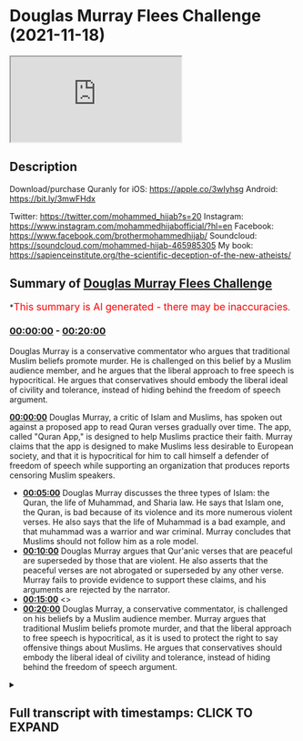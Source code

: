 # Douglas Murray Flees Challenge (2021-11-18)

<iframe loading='lazy' src='https://www.youtube.com/embed/QK2p2GdD7cs'></iframe>

## Description

Download/purchase Quranly for iOS: https://apple.co/3wIyhsg Android: https://bit.ly/3mwFHdx 

Twitter: https://twitter.com/mohammed_hijab?s=20
Instagram: https://www.instagram.com/mohammedhijabofficial/?hl=en
Facebook: https://www.facebook.com/brothermohammedhijab/
Soundcloud: https://soundcloud.com/mohammed-hijab-465985305
My book: https://sapienceinstitute.org/the-scientific-deception-of-the-new-atheists/

## Summary of [Douglas Murray Flees Challenge](https://www.youtube.com/watch?v=QK2p2GdD7cs)


*<span style="color:red; font-size:125%">This summary is AI generated - there may be inaccuracies</span>.

### [00:00:00](https://www.youtube.com/watch?v=QK2p2GdD7cs&t=0) - [00:20:00](https://www.youtube.com/watch?v=QK2p2GdD7cs&t=1200)

Douglas Murray is a conservative commentator who argues that traditional Muslim beliefs promote murder. He is challenged on this belief by a Muslim audience member, and he argues that the liberal approach to free speech is hypocritical. He argues that conservatives should embody the liberal ideal of civility and tolerance, instead of hiding behind the freedom of speech argument.

**[00:00:00](https://www.youtube.com/watch?v=QK2p2GdD7cs&t=0)** Douglas Murray, a critic of Islam and Muslims, has spoken out against a proposed app to read Quran verses gradually over time. The app, called "Quran App," is designed to help Muslims practice their faith. Murray claims that the app is designed to make Muslims less desirable to European society, and that it is hypocritical for him to call himself a defender of freedom of speech while supporting an organization that produces reports censoring Muslim speakers.
* **[00:05:00](https://www.youtube.com/watch?v=QK2p2GdD7cs&t=300)** Douglas Murray discusses the three types of Islam: the Quran, the life of Muhammad, and Sharia law. He says that Islam one, the Quran, is bad because of its violence and its more numerous violent verses. He also says that the life of Muhammad is a bad example, and that muhammad was a warrior and war criminal. Murray concludes that Muslims should not follow him as a role model.
* **[00:10:00](https://www.youtube.com/watch?v=QK2p2GdD7cs&t=600)** Douglas Murray argues that Qur'anic verses that are peaceful are superseded by those that are violent. He also asserts that the peaceful verses are not abrogated or superseded by any other verse. Murray fails to provide evidence to support these claims, and his arguments are rejected by the narrator.
* **[00:15:00](https://www.youtube.com/watch?v=QK2p2GdD7cs&t=900)** <>
* **[00:20:00](https://www.youtube.com/watch?v=QK2p2GdD7cs&t=1200)** Douglas Murray, a conservative commentator, is challenged on his beliefs by a Muslim audience member. Murray argues that traditional Muslim beliefs promote murder, and that the liberal approach to free speech is hypocritical, as it is used to protect the right to say offensive things about Muslims. He argues that conservatives should embody the liberal ideal of civility and tolerance, instead of hiding behind the freedom of speech argument.

<details><summary><h2>Full transcript with timestamps: CLICK TO EXPAND</h2></summary>

[0:00:00](https://youtu.be/QK2p2GdD7cs?t=0) [Music]  
[0:00:05](https://youtu.be/QK2p2GdD7cs?t=5) go to kuala lude app inshallah the app  
[0:00:07](https://youtu.be/QK2p2GdD7cs?t=7) tracks versus pages and time spent  
[0:00:10](https://youtu.be/QK2p2GdD7cs?t=10) reading and the verses to pages function  
[0:00:12](https://youtu.be/QK2p2GdD7cs?t=12) takes you from reading a few verses a  
[0:00:14](https://youtu.be/QK2p2GdD7cs?t=14) day to a few pages a day this project is  
[0:00:17](https://youtu.be/QK2p2GdD7cs?t=17) for the real enthusiasts if there's  
[0:00:19](https://youtu.be/QK2p2GdD7cs?t=19) enough of us out there this will become  
[0:00:21](https://youtu.be/QK2p2GdD7cs?t=21) the future of quran apps and support the  
[0:00:24](https://youtu.be/QK2p2GdD7cs?t=24) project if you can inshaallah may allah  
[0:00:26](https://youtu.be/QK2p2GdD7cs?t=26) bless all of you  
[0:00:31](https://youtu.be/QK2p2GdD7cs?t=31) how are you guys doing now many of you  
[0:00:33](https://youtu.be/QK2p2GdD7cs?t=33) will be aware  
[0:00:34](https://youtu.be/QK2p2GdD7cs?t=34) many of you will be aware of the back  
[0:00:36](https://youtu.be/QK2p2GdD7cs?t=36) and forth i've had with one douglas  
[0:00:38](https://youtu.be/QK2p2GdD7cs?t=38) murray now for you who don't know this  
[0:00:40](https://youtu.be/QK2p2GdD7cs?t=40) man is a british journalist but he has  
[0:00:42](https://youtu.be/QK2p2GdD7cs?t=42) been given a platform by the likes of  
[0:00:43](https://youtu.be/QK2p2GdD7cs?t=43) the bbc the spectator he has been part  
[0:00:46](https://youtu.be/QK2p2GdD7cs?t=46) of the  
[0:00:47](https://youtu.be/QK2p2GdD7cs?t=47) neoconservative movement in britain and  
[0:00:50](https://youtu.be/QK2p2GdD7cs?t=50) in the west and has been a voice against  
[0:00:52](https://youtu.be/QK2p2GdD7cs?t=52) uh i would say islam and muslims for  
[0:00:54](https://youtu.be/QK2p2GdD7cs?t=54) some time a critic of islam and muslims  
[0:00:57](https://youtu.be/QK2p2GdD7cs?t=57) for some time in fact let me read  
[0:00:59](https://youtu.be/QK2p2GdD7cs?t=59) something to you  
[0:01:00](https://youtu.be/QK2p2GdD7cs?t=60) to give you a flavor of what this man is  
[0:01:02](https://youtu.be/QK2p2GdD7cs?t=62) all about he says conditions for muslims  
[0:01:05](https://youtu.be/QK2p2GdD7cs?t=65) in europe must be made harder across the  
[0:01:06](https://youtu.be/QK2p2GdD7cs?t=66) board he says europe must look like  
[0:01:09](https://youtu.be/QK2p2GdD7cs?t=69) a less attractive proposition  
[0:01:12](https://youtu.be/QK2p2GdD7cs?t=72) from long before we were first attacked  
[0:01:15](https://youtu.be/QK2p2GdD7cs?t=75) it should have been made plain that  
[0:01:16](https://youtu.be/QK2p2GdD7cs?t=76) people who come into europe are here  
[0:01:18](https://youtu.be/QK2p2GdD7cs?t=78) under our rules and not theirs  
[0:01:20](https://youtu.be/QK2p2GdD7cs?t=80) he says where a mosque has become a  
[0:01:22](https://youtu.be/QK2p2GdD7cs?t=82) center of hate it should be closed and  
[0:01:24](https://youtu.be/QK2p2GdD7cs?t=84) pulled down if that means that some  
[0:01:26](https://youtu.be/QK2p2GdD7cs?t=86) muslims don't have a mosque to go to  
[0:01:29](https://youtu.be/QK2p2GdD7cs?t=89) then they'll have to realize that they  
[0:01:31](https://youtu.be/QK2p2GdD7cs?t=91) aren't owed one now the first part of  
[0:01:34](https://youtu.be/QK2p2GdD7cs?t=94) that sentence  
[0:01:35](https://youtu.be/QK2p2GdD7cs?t=95) that conditions for muslims in europe  
[0:01:37](https://youtu.be/QK2p2GdD7cs?t=97) must be made harder across the board  
[0:01:39](https://youtu.be/QK2p2GdD7cs?t=99) it's  
[0:01:40](https://youtu.be/QK2p2GdD7cs?t=100) so  
[0:01:41](https://youtu.be/QK2p2GdD7cs?t=101) anti-western ideology  
[0:01:43](https://youtu.be/QK2p2GdD7cs?t=103) so  
[0:01:44](https://youtu.be/QK2p2GdD7cs?t=104) anti-enlightenment ideology if we're  
[0:01:46](https://youtu.be/QK2p2GdD7cs?t=106) talking about equality if we're talking  
[0:01:48](https://youtu.be/QK2p2GdD7cs?t=108) minority rights all of these things it  
[0:01:50](https://youtu.be/QK2p2GdD7cs?t=110) goes against those  
[0:01:53](https://youtu.be/QK2p2GdD7cs?t=113) things now i'm not asking douglas murray  
[0:01:56](https://youtu.be/QK2p2GdD7cs?t=116) to become a muslim i mean we invite all  
[0:01:59](https://youtu.be/QK2p2GdD7cs?t=119) of the world to islam to the worship of  
[0:02:01](https://youtu.be/QK2p2GdD7cs?t=121) one god of course and that it does  
[0:02:03](https://youtu.be/QK2p2GdD7cs?t=123) include douglas murray but what i would  
[0:02:06](https://youtu.be/QK2p2GdD7cs?t=126) for now at least like to see is douglas  
[0:02:08](https://youtu.be/QK2p2GdD7cs?t=128) murray being  
[0:02:10](https://youtu.be/QK2p2GdD7cs?t=130) self-consistent with his own principles  
[0:02:12](https://youtu.be/QK2p2GdD7cs?t=132) because this is a man who i  
[0:02:15](https://youtu.be/QK2p2GdD7cs?t=135) i'm going to have to say as it is  
[0:02:17](https://youtu.be/QK2p2GdD7cs?t=137) is nothing but a hypocrite he is a  
[0:02:20](https://youtu.be/QK2p2GdD7cs?t=140) hypocrite  
[0:02:21](https://youtu.be/QK2p2GdD7cs?t=141) he makes himself out to be some kind of  
[0:02:23](https://youtu.be/QK2p2GdD7cs?t=143) a bastion  
[0:02:25](https://youtu.be/QK2p2GdD7cs?t=145) for freedom of speech and expression but  
[0:02:27](https://youtu.be/QK2p2GdD7cs?t=147) he's a co-founder of  
[0:02:29](https://youtu.be/QK2p2GdD7cs?t=149) an organization called the henry jackson  
[0:02:32](https://youtu.be/QK2p2GdD7cs?t=152) organization  
[0:02:33](https://youtu.be/QK2p2GdD7cs?t=153) he's the co-founder of an organization  
[0:02:35](https://youtu.be/QK2p2GdD7cs?t=155) that produces reports on a yearly basis  
[0:02:39](https://youtu.be/QK2p2GdD7cs?t=159) and these reports in fact are an attempt  
[0:02:43](https://youtu.be/QK2p2GdD7cs?t=163) to  
[0:02:44](https://youtu.be/QK2p2GdD7cs?t=164) account organizations which have muslim  
[0:02:48](https://youtu.be/QK2p2GdD7cs?t=168) speakers  
[0:02:49](https://youtu.be/QK2p2GdD7cs?t=169) in universities and he states or not him  
[0:02:52](https://youtu.be/QK2p2GdD7cs?t=172) but the report states for example  
[0:02:54](https://youtu.be/QK2p2GdD7cs?t=174) extremist hate preachers have  
[0:02:57](https://youtu.be/QK2p2GdD7cs?t=177) near unfettered access to students  
[0:03:00](https://youtu.be/QK2p2GdD7cs?t=180) and by that of course he means with his  
[0:03:02](https://youtu.be/QK2p2GdD7cs?t=182) understanding of  
[0:03:03](https://youtu.be/QK2p2GdD7cs?t=183) extremism  
[0:03:05](https://youtu.be/QK2p2GdD7cs?t=185) anything that goes against western  
[0:03:07](https://youtu.be/QK2p2GdD7cs?t=187) ideological or enlightenment values so  
[0:03:09](https://youtu.be/QK2p2GdD7cs?t=189) you see here this is really it's  
[0:03:11](https://youtu.be/QK2p2GdD7cs?t=191) enraging it's enraging how these  
[0:03:15](https://youtu.be/QK2p2GdD7cs?t=195) individuals that speak about freedom of  
[0:03:17](https://youtu.be/QK2p2GdD7cs?t=197) speech  
[0:03:18](https://youtu.be/QK2p2GdD7cs?t=198) are attempting  
[0:03:20](https://youtu.be/QK2p2GdD7cs?t=200) to do actions words or have words and  
[0:03:22](https://youtu.be/QK2p2GdD7cs?t=202) actions  
[0:03:23](https://youtu.be/QK2p2GdD7cs?t=203) do produce reports which have the net  
[0:03:26](https://youtu.be/QK2p2GdD7cs?t=206) effect and entailment of curtailing  
[0:03:29](https://youtu.be/QK2p2GdD7cs?t=209) freedom of speech for a minority group  
[0:03:33](https://youtu.be/QK2p2GdD7cs?t=213) which is the muslims he in fact or not  
[0:03:35](https://youtu.be/QK2p2GdD7cs?t=215) him but the report states  
[0:03:38](https://youtu.be/QK2p2GdD7cs?t=218) that failure by university to apply  
[0:03:41](https://youtu.be/QK2p2GdD7cs?t=221) there's been a failure by university to  
[0:03:43](https://youtu.be/QK2p2GdD7cs?t=223) apply prevent duties now for those who  
[0:03:45](https://youtu.be/QK2p2GdD7cs?t=225) don't know or maybe live abroad prevent  
[0:03:47](https://youtu.be/QK2p2GdD7cs?t=227) is the government's counter-terrorism  
[0:03:49](https://youtu.be/QK2p2GdD7cs?t=229) strategy so here we have a situation  
[0:03:52](https://youtu.be/QK2p2GdD7cs?t=232) where the henry jackson society which is  
[0:03:54](https://youtu.be/QK2p2GdD7cs?t=234) co-founded by douglas murray is  
[0:03:56](https://youtu.be/QK2p2GdD7cs?t=236) producing these reports and these  
[0:03:59](https://youtu.be/QK2p2GdD7cs?t=239) reports aim to vilify label or otherwise  
[0:04:03](https://youtu.be/QK2p2GdD7cs?t=243) cancel  
[0:04:04](https://youtu.be/QK2p2GdD7cs?t=244) yes  
[0:04:05](https://youtu.be/QK2p2GdD7cs?t=245) cancel  
[0:04:06](https://youtu.be/QK2p2GdD7cs?t=246) muslim speakers traditionalist orthodox  
[0:04:09](https://youtu.be/QK2p2GdD7cs?t=249) speakers  
[0:04:10](https://youtu.be/QK2p2GdD7cs?t=250) from speaking in universities because  
[0:04:12](https://youtu.be/QK2p2GdD7cs?t=252) they're afraid that they have quote  
[0:04:14](https://youtu.be/QK2p2GdD7cs?t=254) unfettered access to students  
[0:04:17](https://youtu.be/QK2p2GdD7cs?t=257) students were talking about what age 18  
[0:04:19](https://youtu.be/QK2p2GdD7cs?t=259) to 21 adult students  
[0:04:21](https://youtu.be/QK2p2GdD7cs?t=261) so in this situation here  
[0:04:24](https://youtu.be/QK2p2GdD7cs?t=264) clearly murray and co  
[0:04:26](https://youtu.be/QK2p2GdD7cs?t=266) are using  
[0:04:27](https://youtu.be/QK2p2GdD7cs?t=267) the guise of terrorism to vilify a  
[0:04:30](https://youtu.be/QK2p2GdD7cs?t=270) community and to inhibit freedom of  
[0:04:34](https://youtu.be/QK2p2GdD7cs?t=274) speech  
[0:04:35](https://youtu.be/QK2p2GdD7cs?t=275) don't talk to me about freedom of speech  
[0:04:38](https://youtu.be/QK2p2GdD7cs?t=278) what kind of censoring is this  
[0:04:41](https://youtu.be/QK2p2GdD7cs?t=281) you coward you are a coward  
[0:04:43](https://youtu.be/QK2p2GdD7cs?t=283) and this is you know why it's clear to  
[0:04:45](https://youtu.be/QK2p2GdD7cs?t=285) me that you are a coward and that you  
[0:04:47](https://youtu.be/QK2p2GdD7cs?t=287) are afraid of public engagement and  
[0:04:49](https://youtu.be/QK2p2GdD7cs?t=289) debate  
[0:04:50](https://youtu.be/QK2p2GdD7cs?t=290) because when it came to me challenging  
[0:04:52](https://youtu.be/QK2p2GdD7cs?t=292) you on twitter for a discussion  
[0:04:55](https://youtu.be/QK2p2GdD7cs?t=295) when i came to challenge you on twitter  
[0:04:57](https://youtu.be/QK2p2GdD7cs?t=297) for a discussion or debate let's be  
[0:04:59](https://youtu.be/QK2p2GdD7cs?t=299) straightforward with you because we  
[0:05:00](https://youtu.be/QK2p2GdD7cs?t=300) don't see i  
[0:05:01](https://youtu.be/QK2p2GdD7cs?t=301) what did you say you made the excuses  
[0:05:04](https://youtu.be/QK2p2GdD7cs?t=304) you call me anti-semitic you call me all  
[0:05:05](https://youtu.be/QK2p2GdD7cs?t=305) these words because i'm anti-zionist  
[0:05:08](https://youtu.be/QK2p2GdD7cs?t=308) because i am pro-palestinian unashamedly  
[0:05:11](https://youtu.be/QK2p2GdD7cs?t=311) so  
[0:05:12](https://youtu.be/QK2p2GdD7cs?t=312) you will never find a statement of mine  
[0:05:14](https://youtu.be/QK2p2GdD7cs?t=314) and the whole public record which  
[0:05:16](https://youtu.be/QK2p2GdD7cs?t=316) amounts to anti-semitism but you cowered  
[0:05:19](https://youtu.be/QK2p2GdD7cs?t=319) even if i was a fully fledged  
[0:05:22](https://youtu.be/QK2p2GdD7cs?t=322) anti-semite and hated jews  
[0:05:24](https://youtu.be/QK2p2GdD7cs?t=324) which we believe in islam it's not  
[0:05:26](https://youtu.be/QK2p2GdD7cs?t=326) possible to do or you shouldn't do  
[0:05:27](https://youtu.be/QK2p2GdD7cs?t=327) because the prophet himself married the  
[0:05:29](https://youtu.be/QK2p2GdD7cs?t=329) jews i fear  
[0:05:30](https://youtu.be/QK2p2GdD7cs?t=330) you didn't know that did you and he even  
[0:05:32](https://youtu.be/QK2p2GdD7cs?t=332) he condemned anti-semitism which i have  
[0:05:35](https://youtu.be/QK2p2GdD7cs?t=335) videos on my channel doing the same  
[0:05:37](https://youtu.be/QK2p2GdD7cs?t=337) thing  
[0:05:38](https://youtu.be/QK2p2GdD7cs?t=338) but if this is your excuse why are you  
[0:05:40](https://youtu.be/QK2p2GdD7cs?t=340) discussing with anjim chowdhury  
[0:05:42](https://youtu.be/QK2p2GdD7cs?t=342) let's take a picture let's take a look  
[0:05:44](https://youtu.be/QK2p2GdD7cs?t=344) at a picture of you discussing with  
[0:05:45](https://youtu.be/QK2p2GdD7cs?t=345) anjim chowdhury  
[0:05:47](https://youtu.be/QK2p2GdD7cs?t=347) anjem chowdhury is widely recognized in  
[0:05:49](https://youtu.be/QK2p2GdD7cs?t=349) the muslim community as someone who  
[0:05:52](https://youtu.be/QK2p2GdD7cs?t=352) belongs to the radical fringes someone  
[0:05:55](https://youtu.be/QK2p2GdD7cs?t=355) who has not condemned isis not condemned  
[0:05:58](https://youtu.be/QK2p2GdD7cs?t=358) al-qaeda not condemned these groups in  
[0:06:01](https://youtu.be/QK2p2GdD7cs?t=361) many ways as sympathetic to those groups  
[0:06:04](https://youtu.be/QK2p2GdD7cs?t=364) and you have you have had a discussion  
[0:06:06](https://youtu.be/QK2p2GdD7cs?t=366) with him but you with me  
[0:06:09](https://youtu.be/QK2p2GdD7cs?t=369) what now you're getting cold feet you're  
[0:06:10](https://youtu.be/QK2p2GdD7cs?t=370) getting a bit scared  
[0:06:12](https://youtu.be/QK2p2GdD7cs?t=372) what is your excuse  
[0:06:13](https://youtu.be/QK2p2GdD7cs?t=373) that i'm not qualified  
[0:06:15](https://youtu.be/QK2p2GdD7cs?t=375) i think you'll find that i'm much more  
[0:06:17](https://youtu.be/QK2p2GdD7cs?t=377) qualified on these topics than you are  
[0:06:19](https://youtu.be/QK2p2GdD7cs?t=379) especially islam what are your  
[0:06:20](https://youtu.be/QK2p2GdD7cs?t=380) qualifications in islam  
[0:06:22](https://youtu.be/QK2p2GdD7cs?t=382) what are your qualifications in islam  
[0:06:25](https://youtu.be/QK2p2GdD7cs?t=385) what is your training in islam  
[0:06:28](https://youtu.be/QK2p2GdD7cs?t=388) what background you've written two books  
[0:06:30](https://youtu.be/QK2p2GdD7cs?t=390) to my knowledge about islam but what is  
[0:06:32](https://youtu.be/QK2p2GdD7cs?t=392) your qualification to speak about such a  
[0:06:34](https://youtu.be/QK2p2GdD7cs?t=394) topic like theology  
[0:06:36](https://youtu.be/QK2p2GdD7cs?t=396) huh tell me now  
[0:06:38](https://youtu.be/QK2p2GdD7cs?t=398) you come to me humbly as a student  
[0:06:41](https://youtu.be/QK2p2GdD7cs?t=401) that's the only relationship you can  
[0:06:43](https://youtu.be/QK2p2GdD7cs?t=403) have with me when it comes to the  
[0:06:44](https://youtu.be/QK2p2GdD7cs?t=404) religion of islam you come to me humbly  
[0:06:47](https://youtu.be/QK2p2GdD7cs?t=407) cross-legged  
[0:06:49](https://youtu.be/QK2p2GdD7cs?t=409) as a student in front of me and i will  
[0:06:51](https://youtu.be/QK2p2GdD7cs?t=411) tell you about islam the rulings the  
[0:06:53](https://youtu.be/QK2p2GdD7cs?t=413) books that i've memorized the language  
[0:06:55](https://youtu.be/QK2p2GdD7cs?t=415) that i know  
[0:06:56](https://youtu.be/QK2p2GdD7cs?t=416) the years that i've spent in the islamic  
[0:06:58](https://youtu.be/QK2p2GdD7cs?t=418) seminary and the degrees that i've  
[0:06:59](https://youtu.be/QK2p2GdD7cs?t=419) acquired you're not in my league on  
[0:07:01](https://youtu.be/QK2p2GdD7cs?t=421) these issues don't even pretend to be  
[0:07:03](https://youtu.be/QK2p2GdD7cs?t=423) and how dare you try and attack the  
[0:07:05](https://youtu.be/QK2p2GdD7cs?t=425) quran and say the book the measly  
[0:07:07](https://youtu.be/QK2p2GdD7cs?t=427) pathetic little book that you have  
[0:07:10](https://youtu.be/QK2p2GdD7cs?t=430) produced  
[0:07:12](https://youtu.be/QK2p2GdD7cs?t=432) apparently he says it's uh it's more  
[0:07:14](https://youtu.be/QK2p2GdD7cs?t=434) bought than the quran  
[0:07:17](https://youtu.be/QK2p2GdD7cs?t=437) it's it's  
[0:07:18](https://youtu.be/QK2p2GdD7cs?t=438) people are buying it more than the quran  
[0:07:19](https://youtu.be/QK2p2GdD7cs?t=439) are you that  
[0:07:21](https://youtu.be/QK2p2GdD7cs?t=441) sorry mentally  
[0:07:22](https://youtu.be/QK2p2GdD7cs?t=442) slow  
[0:07:24](https://youtu.be/QK2p2GdD7cs?t=444) do you think people buy the quran on  
[0:07:26](https://youtu.be/QK2p2GdD7cs?t=446) amazon  
[0:07:27](https://youtu.be/QK2p2GdD7cs?t=447) this is the tweet he put up you can  
[0:07:28](https://youtu.be/QK2p2GdD7cs?t=448) check it on the twitter this guy he  
[0:07:30](https://youtu.be/QK2p2GdD7cs?t=450) thinks that his book is being read by  
[0:07:32](https://youtu.be/QK2p2GdD7cs?t=452) muslims or by other people as much and  
[0:07:34](https://youtu.be/QK2p2GdD7cs?t=454) or  
[0:07:35](https://youtu.be/QK2p2GdD7cs?t=455) maybe the same amount as the quran are  
[0:07:37](https://youtu.be/QK2p2GdD7cs?t=457) you a fool are you literally a fool  
[0:07:40](https://youtu.be/QK2p2GdD7cs?t=460) this book is being one of the most  
[0:07:42](https://youtu.be/QK2p2GdD7cs?t=462) memorized no it is the most memorized  
[0:07:43](https://youtu.be/QK2p2GdD7cs?t=463) book in the world  
[0:07:45](https://youtu.be/QK2p2GdD7cs?t=465) children memorize it and you're talking  
[0:07:47](https://youtu.be/QK2p2GdD7cs?t=467) about your measly little book that you  
[0:07:49](https://youtu.be/QK2p2GdD7cs?t=469) put on amazon  
[0:07:51](https://youtu.be/QK2p2GdD7cs?t=471) anyway let's move on to something else  
[0:07:53](https://youtu.be/QK2p2GdD7cs?t=473) let's move on to what you actually say  
[0:07:55](https://youtu.be/QK2p2GdD7cs?t=475) about islam let me expose your ignorance  
[0:07:57](https://youtu.be/QK2p2GdD7cs?t=477) further because it's not just islam and  
[0:07:59](https://youtu.be/QK2p2GdD7cs?t=479) theology that you have a uh inhibition  
[0:08:03](https://youtu.be/QK2p2GdD7cs?t=483) you have a weakness in but you have an  
[0:08:05](https://youtu.be/QK2p2GdD7cs?t=485) inhibition and you have a weakness when  
[0:08:07](https://youtu.be/QK2p2GdD7cs?t=487) it relates to the humanities in your  
[0:08:09](https://youtu.be/QK2p2GdD7cs?t=489) book  
[0:08:10](https://youtu.be/QK2p2GdD7cs?t=490) uh the strange death of europe you refer  
[0:08:14](https://youtu.be/QK2p2GdD7cs?t=494) to as conjuring a careful new version of  
[0:08:16](https://youtu.be/QK2p2GdD7cs?t=496) history which flies in the face of all  
[0:08:19](https://youtu.be/QK2p2GdD7cs?t=499) historical scholarships practically all  
[0:08:20](https://youtu.be/QK2p2GdD7cs?t=500) historical scholarship we're not saying  
[0:08:22](https://youtu.be/QK2p2GdD7cs?t=502) that the whole time in spain was good  
[0:08:24](https://youtu.be/QK2p2GdD7cs?t=504) you had the al-wahidu  
[0:08:25](https://youtu.be/QK2p2GdD7cs?t=505) but to try and uh  
[0:08:28](https://youtu.be/QK2p2GdD7cs?t=508) imply  
[0:08:29](https://youtu.be/QK2p2GdD7cs?t=509) that there was intolerance throughout  
[0:08:30](https://youtu.be/QK2p2GdD7cs?t=510) the whole time period when islam was in  
[0:08:32](https://youtu.be/QK2p2GdD7cs?t=512) spain is foolishness and a historical  
[0:08:34](https://youtu.be/QK2p2GdD7cs?t=514) understanding  
[0:08:35](https://youtu.be/QK2p2GdD7cs?t=515) on anyone's understanding  
[0:08:38](https://youtu.be/QK2p2GdD7cs?t=518) and you you make blunders historical  
[0:08:40](https://youtu.be/QK2p2GdD7cs?t=520) blunders you say  
[0:08:41](https://youtu.be/QK2p2GdD7cs?t=521) europe was never  
[0:08:42](https://youtu.be/QK2p2GdD7cs?t=522) a continent of islam what are you  
[0:08:44](https://youtu.be/QK2p2GdD7cs?t=524) talking about  
[0:08:45](https://youtu.be/QK2p2GdD7cs?t=525) we have europe as you have spain as the  
[0:08:47](https://youtu.be/QK2p2GdD7cs?t=527) example you have sicily as another  
[0:08:49](https://youtu.be/QK2p2GdD7cs?t=529) example and you have other places which  
[0:08:51](https://youtu.be/QK2p2GdD7cs?t=531) the ottoman empire had control over as  
[0:08:53](https://youtu.be/QK2p2GdD7cs?t=533) other examples as well are you that  
[0:08:56](https://youtu.be/QK2p2GdD7cs?t=536) are you literally that foolish  
[0:08:58](https://youtu.be/QK2p2GdD7cs?t=538) are you literally that foolish why are  
[0:09:00](https://youtu.be/QK2p2GdD7cs?t=540) you speaking about things which you have  
[0:09:02](https://youtu.be/QK2p2GdD7cs?t=542) no idea about  
[0:09:03](https://youtu.be/QK2p2GdD7cs?t=543) on this point let's take a look at what  
[0:09:05](https://youtu.be/QK2p2GdD7cs?t=545) you've said about islam let's say islam  
[0:09:07](https://youtu.be/QK2p2GdD7cs?t=547) is a very very complex thing  
[0:09:10](https://youtu.be/QK2p2GdD7cs?t=550) and the best way i can do this in the  
[0:09:12](https://youtu.be/QK2p2GdD7cs?t=552) very short time i have is that you have  
[0:09:14](https://youtu.be/QK2p2GdD7cs?t=554) three islams islam one two and three  
[0:09:16](https://youtu.be/QK2p2GdD7cs?t=556) islam one the quran and the life of  
[0:09:18](https://youtu.be/QK2p2GdD7cs?t=558) muhammad and the hadith islam to the  
[0:09:20](https://youtu.be/QK2p2GdD7cs?t=560) tradition of the sharia islam three what  
[0:09:23](https://youtu.be/QK2p2GdD7cs?t=563) muslims do now the first of those things  
[0:09:25](https://youtu.be/QK2p2GdD7cs?t=565) islam the quran and so on is bad  
[0:09:29](https://youtu.be/QK2p2GdD7cs?t=569) it is bad  
[0:09:30](https://youtu.be/QK2p2GdD7cs?t=570) there is a lot of violence in it and  
[0:09:33](https://youtu.be/QK2p2GdD7cs?t=573) what's worse the peaceful verses are  
[0:09:35](https://youtu.be/QK2p2GdD7cs?t=575) superseded by the violent verses  
[0:09:38](https://youtu.be/QK2p2GdD7cs?t=578) the violent verses also sadly are more  
[0:09:40](https://youtu.be/QK2p2GdD7cs?t=580) numerous in number then you've got the  
[0:09:42](https://youtu.be/QK2p2GdD7cs?t=582) life of muhammad again a bad man a very  
[0:09:45](https://youtu.be/QK2p2GdD7cs?t=585) bad man it has to be not a great role  
[0:09:47](https://youtu.be/QK2p2GdD7cs?t=587) model if you look at it uh it takes  
[0:09:50](https://youtu.be/QK2p2GdD7cs?t=590) child brides abuses a small girl  
[0:09:53](https://youtu.be/QK2p2GdD7cs?t=593) multiple wives uh himself a warrior  
[0:09:56](https://youtu.be/QK2p2GdD7cs?t=596) himself a war criminal himself beheads  
[0:09:58](https://youtu.be/QK2p2GdD7cs?t=598) uh  
[0:09:59](https://youtu.be/QK2p2GdD7cs?t=599) jews  
[0:10:00](https://youtu.be/QK2p2GdD7cs?t=600) this i would have thought would be a  
[0:10:01](https://youtu.be/QK2p2GdD7cs?t=601) signal of not great peacefulness so he  
[0:10:04](https://youtu.be/QK2p2GdD7cs?t=604) makes a series of as you saw with that  
[0:10:06](https://youtu.be/QK2p2GdD7cs?t=606) clip here  
[0:10:07](https://youtu.be/QK2p2GdD7cs?t=607) this  
[0:10:08](https://youtu.be/QK2p2GdD7cs?t=608) man  
[0:10:09](https://youtu.be/QK2p2GdD7cs?t=609) makes a series of claims about islam and  
[0:10:12](https://youtu.be/QK2p2GdD7cs?t=612) this is the video he sent me by the way  
[0:10:13](https://youtu.be/QK2p2GdD7cs?t=613) on twitter he said this is why i speak  
[0:10:15](https://youtu.be/QK2p2GdD7cs?t=615) about islam as if to shobot to  
[0:10:16](https://youtu.be/QK2p2GdD7cs?t=616) grandstand to show me something i didn't  
[0:10:18](https://youtu.be/QK2p2GdD7cs?t=618) know  
[0:10:21](https://youtu.be/QK2p2GdD7cs?t=621) and this is what you have to present  
[0:10:23](https://youtu.be/QK2p2GdD7cs?t=623) blunder after blunder of the blunder  
[0:10:25](https://youtu.be/QK2p2GdD7cs?t=625) let's go over each one of them he said  
[0:10:27](https://youtu.be/QK2p2GdD7cs?t=627) the quran is bad that's an assertion and  
[0:10:30](https://youtu.be/QK2p2GdD7cs?t=630) this is a static aesthetic value  
[0:10:31](https://youtu.be/QK2p2GdD7cs?t=631) judgment and it's not based on evidence  
[0:10:34](https://youtu.be/QK2p2GdD7cs?t=634) so i will not even um dignify that with  
[0:10:36](https://youtu.be/QK2p2GdD7cs?t=636) a response he states the peaceful verses  
[0:10:39](https://youtu.be/QK2p2GdD7cs?t=639) are superseded by the violent ones  
[0:10:41](https://youtu.be/QK2p2GdD7cs?t=641) that's not true in its entirety in fact  
[0:10:44](https://youtu.be/QK2p2GdD7cs?t=644) that's not true at all you have verses  
[0:10:47](https://youtu.be/QK2p2GdD7cs?t=647) like chapter 60 verse 8.  
[0:10:59](https://youtu.be/QK2p2GdD7cs?t=659) 60 verse 8 that allah does not forbid  
[0:11:01](https://youtu.be/QK2p2GdD7cs?t=661) you to be good with those non-muslims  
[0:11:03](https://youtu.be/QK2p2GdD7cs?t=663) who have not tried to kill you and not  
[0:11:05](https://youtu.be/QK2p2GdD7cs?t=665) try to kick you out of your homes that  
[0:11:07](https://youtu.be/QK2p2GdD7cs?t=667) you be good with them and you be just  
[0:11:08](https://youtu.be/QK2p2GdD7cs?t=668) with them because allah he loves the  
[0:11:09](https://youtu.be/QK2p2GdD7cs?t=669) just  
[0:11:10](https://youtu.be/QK2p2GdD7cs?t=670) that's not abrogated and it's not  
[0:11:12](https://youtu.be/QK2p2GdD7cs?t=672) superseded by any verse is it peaceful  
[0:11:14](https://youtu.be/QK2p2GdD7cs?t=674) yes or no you answer me my questions  
[0:11:17](https://youtu.be/QK2p2GdD7cs?t=677) since you're the one making the claims  
[0:11:19](https://youtu.be/QK2p2GdD7cs?t=679) yeah you answer my questions now because  
[0:11:21](https://youtu.be/QK2p2GdD7cs?t=681) imagine if you are right in front of me  
[0:11:23](https://youtu.be/QK2p2GdD7cs?t=683) you're talking about my body he was  
[0:11:25](https://youtu.be/QK2p2GdD7cs?t=685) trying to body shame me the guy was  
[0:11:26](https://youtu.be/QK2p2GdD7cs?t=686) trying to talk about my body this  
[0:11:29](https://youtu.be/QK2p2GdD7cs?t=689) you're trying to talk about me and even  
[0:11:31](https://youtu.be/QK2p2GdD7cs?t=691) your followers were saying actually  
[0:11:33](https://youtu.be/QK2p2GdD7cs?t=693) you know i think you know  
[0:11:34](https://youtu.be/QK2p2GdD7cs?t=694) anyways i'm not going to say anything  
[0:11:36](https://youtu.be/QK2p2GdD7cs?t=696) but you can go and see on twitter what  
[0:11:37](https://youtu.be/QK2p2GdD7cs?t=697) his followers were saying  
[0:11:39](https://youtu.be/QK2p2GdD7cs?t=699) what your boyfriend maybe have been  
[0:11:41](https://youtu.be/QK2p2GdD7cs?t=701) saying and other people  
[0:11:43](https://youtu.be/QK2p2GdD7cs?t=703) but anyway the first thing you say is  
[0:11:44](https://youtu.be/QK2p2GdD7cs?t=704) that the the verses of the quran  
[0:11:47](https://youtu.be/QK2p2GdD7cs?t=707) are superseded the peaceful ones yeah  
[0:11:50](https://youtu.be/QK2p2GdD7cs?t=710) so is this a peaceful verse or not  
[0:11:51](https://youtu.be/QK2p2GdD7cs?t=711) chapter 60 verse 8  
[0:11:53](https://youtu.be/QK2p2GdD7cs?t=713) answer me the question  
[0:11:55](https://youtu.be/QK2p2GdD7cs?t=715) what about chapter 4 verse 90  
[0:12:06](https://youtu.be/QK2p2GdD7cs?t=726) except for the ones  
[0:12:08](https://youtu.be/QK2p2GdD7cs?t=728) that they come to you and there's a  
[0:12:09](https://youtu.be/QK2p2GdD7cs?t=729) peace treaty between you uh you too or  
[0:12:12](https://youtu.be/QK2p2GdD7cs?t=732) that you and all that they've come with  
[0:12:14](https://youtu.be/QK2p2GdD7cs?t=734) peace  
[0:12:15](https://youtu.be/QK2p2GdD7cs?t=735) this is not abrogated this verse is not  
[0:12:17](https://youtu.be/QK2p2GdD7cs?t=737) abrogated  
[0:12:26](https://youtu.be/QK2p2GdD7cs?t=746) fight those who fight you and do not go  
[0:12:29](https://youtu.be/QK2p2GdD7cs?t=749) across the bounds do not transgress the  
[0:12:30](https://youtu.be/QK2p2GdD7cs?t=750) bounds because allah does not like those  
[0:12:32](https://youtu.be/QK2p2GdD7cs?t=752) who transgress the bounds  
[0:12:35](https://youtu.be/QK2p2GdD7cs?t=755) is that superseded is that abrogated  
[0:12:38](https://youtu.be/QK2p2GdD7cs?t=758) this is my these are my questions i mean  
[0:12:41](https://youtu.be/QK2p2GdD7cs?t=761) you tell me if you  
[0:12:43](https://youtu.be/QK2p2GdD7cs?t=763) when the prophet muhammad said  
[0:12:50](https://youtu.be/QK2p2GdD7cs?t=770) that whoever kills a non-combatant  
[0:12:52](https://youtu.be/QK2p2GdD7cs?t=772) non-believer will not smell the  
[0:12:53](https://youtu.be/QK2p2GdD7cs?t=773) fragrance of heaven has that been  
[0:12:55](https://youtu.be/QK2p2GdD7cs?t=775) abrogated my question is  
[0:12:57](https://youtu.be/QK2p2GdD7cs?t=777) the answer is no the prophet told us  
[0:13:00](https://youtu.be/QK2p2GdD7cs?t=780) which you won't find in jewish or judah  
[0:13:02](https://youtu.be/QK2p2GdD7cs?t=782) christian tradition very clear  
[0:13:05](https://youtu.be/QK2p2GdD7cs?t=785) if you if you go to war do not kill the  
[0:13:06](https://youtu.be/QK2p2GdD7cs?t=786) old person the woman the chil the child  
[0:13:08](https://youtu.be/QK2p2GdD7cs?t=788) mckenna alejandr  
[0:13:10](https://youtu.be/QK2p2GdD7cs?t=790) he said about a woman it's not for this  
[0:13:12](https://youtu.be/QK2p2GdD7cs?t=792) woman it's a woman dead in the  
[0:13:13](https://youtu.be/QK2p2GdD7cs?t=793) battlefield it's not for her to be  
[0:13:14](https://youtu.be/QK2p2GdD7cs?t=794) killed  
[0:13:17](https://youtu.be/QK2p2GdD7cs?t=797) he reiterated the same commands so these  
[0:13:20](https://youtu.be/QK2p2GdD7cs?t=800) are just  
[0:13:21](https://youtu.be/QK2p2GdD7cs?t=801) old orientalist tropes misconceptions  
[0:13:24](https://youtu.be/QK2p2GdD7cs?t=804) which unfortunately because you have  
[0:13:26](https://youtu.be/QK2p2GdD7cs?t=806) been reading bernard lewis and ibn raqqa  
[0:13:29](https://youtu.be/QK2p2GdD7cs?t=809) who is not a school you mentioned he's a  
[0:13:30](https://youtu.be/QK2p2GdD7cs?t=810) scholar he's not a scholar but lewis is  
[0:13:31](https://youtu.be/QK2p2GdD7cs?t=811) a historian what's he got to do with  
[0:13:33](https://youtu.be/QK2p2GdD7cs?t=813) theology of islam  
[0:13:34](https://youtu.be/QK2p2GdD7cs?t=814) so you don't even know how to quote  
[0:13:36](https://youtu.be/QK2p2GdD7cs?t=816) proper authorities on these points  
[0:13:39](https://youtu.be/QK2p2GdD7cs?t=819) yeah  
[0:13:40](https://youtu.be/QK2p2GdD7cs?t=820) because you've been reading these people  
[0:13:41](https://youtu.be/QK2p2GdD7cs?t=821) you don't know how to nuance the  
[0:13:43](https://youtu.be/QK2p2GdD7cs?t=823) discussion you have become ignorant you  
[0:13:45](https://youtu.be/QK2p2GdD7cs?t=825) are ignorant you don't know how to  
[0:13:47](https://youtu.be/QK2p2GdD7cs?t=827) access primary source material you don't  
[0:13:49](https://youtu.be/QK2p2GdD7cs?t=829) know how to be honest with the sources  
[0:13:51](https://youtu.be/QK2p2GdD7cs?t=831) and when you try your best you fail  
[0:13:54](https://youtu.be/QK2p2GdD7cs?t=834) look you've just stated two sentences  
[0:13:56](https://youtu.be/QK2p2GdD7cs?t=836) about islam and the only thing that i  
[0:13:58](https://youtu.be/QK2p2GdD7cs?t=838) see you speaking about the religion  
[0:13:59](https://youtu.be/QK2p2GdD7cs?t=839) directly and you've already made two  
[0:14:01](https://youtu.be/QK2p2GdD7cs?t=841) mistakes  
[0:14:02](https://youtu.be/QK2p2GdD7cs?t=842) let's go on though  
[0:14:05](https://youtu.be/QK2p2GdD7cs?t=845) you say that  
[0:14:07](https://youtu.be/QK2p2GdD7cs?t=847) there are more basically the violent  
[0:14:09](https://youtu.be/QK2p2GdD7cs?t=849) verses  
[0:14:10](https://youtu.be/QK2p2GdD7cs?t=850) are more numerous than the the peaceful  
[0:14:12](https://youtu.be/QK2p2GdD7cs?t=852) ones there's  
[0:14:13](https://youtu.be/QK2p2GdD7cs?t=853) 6236 verses of the quran  
[0:14:16](https://youtu.be/QK2p2GdD7cs?t=856) now i don't know  
[0:14:17](https://youtu.be/QK2p2GdD7cs?t=857) have you read the the translation of the  
[0:14:19](https://youtu.be/QK2p2GdD7cs?t=859) meanings of the quran because if you  
[0:14:21](https://youtu.be/QK2p2GdD7cs?t=861) have it's impossible to come to that  
[0:14:23](https://youtu.be/QK2p2GdD7cs?t=863) conclusion  
[0:14:24](https://youtu.be/QK2p2GdD7cs?t=864) it is impossible to come to that  
[0:14:26](https://youtu.be/QK2p2GdD7cs?t=866) conclusion are you telling me of a ratio  
[0:14:29](https://youtu.be/QK2p2GdD7cs?t=869) that the violent verses are more than  
[0:14:31](https://youtu.be/QK2p2GdD7cs?t=871) the non-violent verses in the quran then  
[0:14:33](https://youtu.be/QK2p2GdD7cs?t=873) you've you maybe have been reading the  
[0:14:35](https://youtu.be/QK2p2GdD7cs?t=875) art of war not the quran  
[0:14:37](https://youtu.be/QK2p2GdD7cs?t=877) you've been reading another book  
[0:14:39](https://youtu.be/QK2p2GdD7cs?t=879) this is a foolish statement that no one  
[0:14:41](https://youtu.be/QK2p2GdD7cs?t=881) who has read the quran even the  
[0:14:42](https://youtu.be/QK2p2GdD7cs?t=882) translations of the meanings of would  
[0:14:44](https://youtu.be/QK2p2GdD7cs?t=884) ever make you you're ignorant how dare  
[0:14:47](https://youtu.be/QK2p2GdD7cs?t=887) you even think that you can debate me  
[0:14:49](https://youtu.be/QK2p2GdD7cs?t=889) you can speak to me you're not qualified  
[0:14:51](https://youtu.be/QK2p2GdD7cs?t=891) you're not you're not even that popular  
[0:14:53](https://youtu.be/QK2p2GdD7cs?t=893) to be honest let's be honest who are you  
[0:14:54](https://youtu.be/QK2p2GdD7cs?t=894) anyway who are you to try and step up  
[0:14:56](https://youtu.be/QK2p2GdD7cs?t=896) like this who are you  
[0:14:58](https://youtu.be/QK2p2GdD7cs?t=898) of all you respect and you come and talk  
[0:14:59](https://youtu.be/QK2p2GdD7cs?t=899) about islam you talk about muslims need  
[0:15:01](https://youtu.be/QK2p2GdD7cs?t=901) to be treated  
[0:15:03](https://youtu.be/QK2p2GdD7cs?t=903) in this way and that way in the other  
[0:15:04](https://youtu.be/QK2p2GdD7cs?t=904) way  
[0:15:05](https://youtu.be/QK2p2GdD7cs?t=905) that they are ticking time bombs that's  
[0:15:06](https://youtu.be/QK2p2GdD7cs?t=906) another quote of his by the way they're  
[0:15:07](https://youtu.be/QK2p2GdD7cs?t=907) a demographic ticking time bomb  
[0:15:10](https://youtu.be/QK2p2GdD7cs?t=910) well i'll tell you what we're an  
[0:15:12](https://youtu.be/QK2p2GdD7cs?t=912) intellectual you're an intellectual  
[0:15:13](https://youtu.be/QK2p2GdD7cs?t=913) ticking time bomb because now you're  
[0:15:15](https://youtu.be/QK2p2GdD7cs?t=915) starting to implode upon yourself  
[0:15:18](https://youtu.be/QK2p2GdD7cs?t=918) you are starting to implode upon  
[0:15:19](https://youtu.be/QK2p2GdD7cs?t=919) yourself and you're continuing to do  
[0:15:21](https://youtu.be/QK2p2GdD7cs?t=921) that now  
[0:15:23](https://youtu.be/QK2p2GdD7cs?t=923) then you say the life of muhammad he was  
[0:15:25](https://youtu.be/QK2p2GdD7cs?t=925) a bad man or another assertion did they  
[0:15:27](https://youtu.be/QK2p2GdD7cs?t=927) not teach you in gcse  
[0:15:29](https://youtu.be/QK2p2GdD7cs?t=929) that is p-e-e point evidence explanation  
[0:15:33](https://youtu.be/QK2p2GdD7cs?t=933) did they not teach you that one so you  
[0:15:35](https://youtu.be/QK2p2GdD7cs?t=935) stating muhammad was a bad man  
[0:15:40](https://youtu.be/QK2p2GdD7cs?t=940) you weak man you are a weak man you are  
[0:15:43](https://youtu.be/QK2p2GdD7cs?t=943) a weak man look at you making  
[0:15:46](https://youtu.be/QK2p2GdD7cs?t=946) an error in every statement that every  
[0:15:49](https://youtu.be/QK2p2GdD7cs?t=949) sentence that you utter towards islam  
[0:15:51](https://youtu.be/QK2p2GdD7cs?t=951) about islam you're uttering it with  
[0:15:54](https://youtu.be/QK2p2GdD7cs?t=954) erroneous statements filled with  
[0:15:56](https://youtu.be/QK2p2GdD7cs?t=956) philosophy  
[0:15:58](https://youtu.be/QK2p2GdD7cs?t=958) and totally you are an imbecile you are  
[0:16:00](https://youtu.be/QK2p2GdD7cs?t=960) an imbecile what kind of debility is  
[0:16:03](https://youtu.be/QK2p2GdD7cs?t=963) this what kind of intellectual debility  
[0:16:06](https://youtu.be/QK2p2GdD7cs?t=966) imbecility personality is this  
[0:16:10](https://youtu.be/QK2p2GdD7cs?t=970) i tell you  
[0:16:12](https://youtu.be/QK2p2GdD7cs?t=972) i think you know and i know this  
[0:16:13](https://youtu.be/QK2p2GdD7cs?t=973) wouldn't end well if we were standing  
[0:16:15](https://youtu.be/QK2p2GdD7cs?t=975) next to each other and we were having an  
[0:16:16](https://youtu.be/QK2p2GdD7cs?t=976) intellectual discussion  
[0:16:18](https://youtu.be/QK2p2GdD7cs?t=978) and that's why you scurried along didn't  
[0:16:20](https://youtu.be/QK2p2GdD7cs?t=980) you that's the real reason why you  
[0:16:21](https://youtu.be/QK2p2GdD7cs?t=981) scurried along you put  
[0:16:23](https://youtu.be/QK2p2GdD7cs?t=983) you put your tail between your legs and  
[0:16:25](https://youtu.be/QK2p2GdD7cs?t=985) you had to run away  
[0:16:27](https://youtu.be/QK2p2GdD7cs?t=987) you tried to engage me on twitter  
[0:16:30](https://youtu.be/QK2p2GdD7cs?t=990) but you wouldn't engage me face to face  
[0:16:34](https://youtu.be/QK2p2GdD7cs?t=994) and then he says he abuses a small child  
[0:16:38](https://youtu.be/QK2p2GdD7cs?t=998) or a small girl  
[0:16:39](https://youtu.be/QK2p2GdD7cs?t=999) give me the evidence of that  
[0:16:41](https://youtu.be/QK2p2GdD7cs?t=1001) where's the evidence of abuse  
[0:16:43](https://youtu.be/QK2p2GdD7cs?t=1003) when ah isha herself who you referred to  
[0:16:47](https://youtu.be/QK2p2GdD7cs?t=1007) i isha herself  
[0:16:49](https://youtu.be/QK2p2GdD7cs?t=1009) she states that the prophet he never hit  
[0:16:51](https://youtu.be/QK2p2GdD7cs?t=1011) any of his wives he was never abusive to  
[0:16:54](https://youtu.be/QK2p2GdD7cs?t=1014) any of his wives or his servants ana  
[0:16:56](https://youtu.be/QK2p2GdD7cs?t=1016) malek himself said that he the prophet  
[0:16:59](https://youtu.be/QK2p2GdD7cs?t=1019) never so much  
[0:17:01](https://youtu.be/QK2p2GdD7cs?t=1021) as  
[0:17:02](https://youtu.be/QK2p2GdD7cs?t=1022) uttered  
[0:17:03](https://youtu.be/QK2p2GdD7cs?t=1023) vocalizations of contempt and you're  
[0:17:05](https://youtu.be/QK2p2GdD7cs?t=1025) talking about abuse what's the evidence  
[0:17:07](https://youtu.be/QK2p2GdD7cs?t=1027) you're historically impotent  
[0:17:09](https://youtu.be/QK2p2GdD7cs?t=1029) you're incapable intellectually  
[0:17:11](https://youtu.be/QK2p2GdD7cs?t=1031) incapable of producing the goods  
[0:17:14](https://youtu.be/QK2p2GdD7cs?t=1034) the knowledge goods on these matters  
[0:17:19](https://youtu.be/QK2p2GdD7cs?t=1039) and then he says multiple wives  
[0:17:22](https://youtu.be/QK2p2GdD7cs?t=1042) what's the problem with having multiple  
[0:17:23](https://youtu.be/QK2p2GdD7cs?t=1043) wives you haven't given us a moral  
[0:17:25](https://youtu.be/QK2p2GdD7cs?t=1045) reason why having multiple wives is  
[0:17:27](https://youtu.be/QK2p2GdD7cs?t=1047) wrong  
[0:17:29](https://youtu.be/QK2p2GdD7cs?t=1049) a warrior why is that bad thing to have  
[0:17:30](https://youtu.be/QK2p2GdD7cs?t=1050) a warrior prophet  
[0:17:33](https://youtu.be/QK2p2GdD7cs?t=1053) being a warrior is a good thing so  
[0:17:34](https://youtu.be/QK2p2GdD7cs?t=1054) you're mentioning these things  
[0:17:36](https://youtu.be/QK2p2GdD7cs?t=1056) warrior and then he states he himself  
[0:17:39](https://youtu.be/QK2p2GdD7cs?t=1059) beheads the jews okay i want you to give  
[0:17:41](https://youtu.be/QK2p2GdD7cs?t=1061) me one evidence from the seed of the  
[0:17:43](https://youtu.be/QK2p2GdD7cs?t=1063) biography of the prophet where he  
[0:17:45](https://youtu.be/QK2p2GdD7cs?t=1065) beheads jewish people because they're  
[0:17:47](https://youtu.be/QK2p2GdD7cs?t=1067) jewish in fact if he beheads any jewish  
[0:17:49](https://youtu.be/QK2p2GdD7cs?t=1069) people at all the prophet muhammad never  
[0:17:52](https://youtu.be/QK2p2GdD7cs?t=1072) beheaded the jew that never happened  
[0:17:54](https://youtu.be/QK2p2GdD7cs?t=1074) you're a liar you are a liar  
[0:17:56](https://youtu.be/QK2p2GdD7cs?t=1076) and if you are talking about banu  
[0:17:57](https://youtu.be/QK2p2GdD7cs?t=1077) quraida the 600 jewish people that were  
[0:18:00](https://youtu.be/QK2p2GdD7cs?t=1080) executed because of treachery  
[0:18:02](https://youtu.be/QK2p2GdD7cs?t=1082) and even that treachery was was realized  
[0:18:05](https://youtu.be/QK2p2GdD7cs?t=1085) by historians in the western academy  
[0:18:08](https://youtu.be/QK2p2GdD7cs?t=1088) people like karen armstrong who are in  
[0:18:10](https://youtu.be/QK2p2GdD7cs?t=1090) her book the short introduction to islam  
[0:18:13](https://youtu.be/QK2p2GdD7cs?t=1093) unequivocally and unambiguously details  
[0:18:15](https://youtu.be/QK2p2GdD7cs?t=1095) the main reason for such a thing  
[0:18:18](https://youtu.be/QK2p2GdD7cs?t=1098) or author  
[0:18:20](https://youtu.be/QK2p2GdD7cs?t=1100) being or not even ben  
[0:18:22](https://youtu.be/QK2p2GdD7cs?t=1102) i should say  
[0:18:23](https://youtu.be/QK2p2GdD7cs?t=1103) the combatants among them  
[0:18:25](https://youtu.be/QK2p2GdD7cs?t=1105) were was because of treachery war  
[0:18:28](https://youtu.be/QK2p2GdD7cs?t=1108) treachery that happened in the battle of  
[0:18:29](https://youtu.be/QK2p2GdD7cs?t=1109) khandak  
[0:18:30](https://youtu.be/QK2p2GdD7cs?t=1110) and if it was a matter of genocide and  
[0:18:32](https://youtu.be/QK2p2GdD7cs?t=1112) disposable disposing of jewish people  
[0:18:34](https://youtu.be/QK2p2GdD7cs?t=1114) then why did the prophet muhammad  
[0:18:35](https://youtu.be/QK2p2GdD7cs?t=1115) sallallahu salaam do a constitution of  
[0:18:37](https://youtu.be/QK2p2GdD7cs?t=1117) medina  
[0:18:38](https://youtu.be/QK2p2GdD7cs?t=1118) why did he guarantee the rights of the  
[0:18:39](https://youtu.be/QK2p2GdD7cs?t=1119) jewish people why did he not do the same  
[0:18:42](https://youtu.be/QK2p2GdD7cs?t=1122) thing with bernoulli  
[0:18:44](https://youtu.be/QK2p2GdD7cs?t=1124) why why did he marry a jew  
[0:18:47](https://youtu.be/QK2p2GdD7cs?t=1127) why in the quran in chapter number 59  
[0:18:49](https://youtu.be/QK2p2GdD7cs?t=1129) verse number four  
[0:18:50](https://youtu.be/QK2p2GdD7cs?t=1130) it states on this issue of banuk  
[0:18:56](https://youtu.be/QK2p2GdD7cs?t=1136) it gives the reason for why the  
[0:18:58](https://youtu.be/QK2p2GdD7cs?t=1138) hostilities took place between the some  
[0:19:01](https://youtu.be/QK2p2GdD7cs?t=1141) muslim tribes and some jewish tribes  
[0:19:03](https://youtu.be/QK2p2GdD7cs?t=1143) that is because they oppose allah and  
[0:19:05](https://youtu.be/QK2p2GdD7cs?t=1145) his messenger  
[0:19:07](https://youtu.be/QK2p2GdD7cs?t=1147) it's not because delhi  
[0:19:09](https://youtu.be/QK2p2GdD7cs?t=1149) that's because they were jewish bro with  
[0:19:11](https://youtu.be/QK2p2GdD7cs?t=1151) all due respect you don't know what  
[0:19:13](https://youtu.be/QK2p2GdD7cs?t=1153) you're talking about you do not know  
[0:19:15](https://youtu.be/QK2p2GdD7cs?t=1155) what you're talking about yeah and so  
[0:19:17](https://youtu.be/QK2p2GdD7cs?t=1157) this is the thing you can you can be a  
[0:19:19](https://youtu.be/QK2p2GdD7cs?t=1159) critic of islam in your little echo  
[0:19:21](https://youtu.be/QK2p2GdD7cs?t=1161) chamber but you are a coward and you are  
[0:19:23](https://youtu.be/QK2p2GdD7cs?t=1163) not courageous as jordan peterson said  
[0:19:25](https://youtu.be/QK2p2GdD7cs?t=1165) you were because if you were and i give  
[0:19:27](https://youtu.be/QK2p2GdD7cs?t=1167) credit to you and peterson for having a  
[0:19:29](https://youtu.be/QK2p2GdD7cs?t=1169) conversation with me which was kurt  
[0:19:30](https://youtu.be/QK2p2GdD7cs?t=1170) which was courteous and cordial  
[0:19:34](https://youtu.be/QK2p2GdD7cs?t=1174) if you were you would at least talk to  
[0:19:35](https://youtu.be/QK2p2GdD7cs?t=1175) me and with whatever energy you come to  
[0:19:37](https://youtu.be/QK2p2GdD7cs?t=1177) me with i'll come to you with that  
[0:19:39](https://youtu.be/QK2p2GdD7cs?t=1179) energy but the energy that you've been  
[0:19:41](https://youtu.be/QK2p2GdD7cs?t=1181) coming to the whole muslim community  
[0:19:42](https://youtu.be/QK2p2GdD7cs?t=1182) with talking to us about taking time  
[0:19:44](https://youtu.be/QK2p2GdD7cs?t=1184) bombs talking to us about unequal rights  
[0:19:46](https://youtu.be/QK2p2GdD7cs?t=1186) for our community talking to us about  
[0:19:48](https://youtu.be/QK2p2GdD7cs?t=1188) religion being a religion of opportunism  
[0:19:52](https://youtu.be/QK2p2GdD7cs?t=1192) yeah the religion itself is an  
[0:19:53](https://youtu.be/QK2p2GdD7cs?t=1193) opportunistic religion and other such  
[0:19:56](https://youtu.be/QK2p2GdD7cs?t=1196) things for a man that's unqualified  
[0:19:57](https://youtu.be/QK2p2GdD7cs?t=1197) untrained or otherwise  
[0:19:59](https://youtu.be/QK2p2GdD7cs?t=1199) unaware  
[0:20:01](https://youtu.be/QK2p2GdD7cs?t=1201) you really can't make a case for  
[0:20:02](https://youtu.be/QK2p2GdD7cs?t=1202) yourself can you  
[0:20:04](https://youtu.be/QK2p2GdD7cs?t=1204) so next time you utter the word islam or  
[0:20:06](https://youtu.be/QK2p2GdD7cs?t=1206) next time you utter the word muslim from  
[0:20:08](https://youtu.be/QK2p2GdD7cs?t=1208) your mouth well next time you or your  
[0:20:11](https://youtu.be/QK2p2GdD7cs?t=1211) your institute that you found it  
[0:20:12](https://youtu.be/QK2p2GdD7cs?t=1212) co-founded  
[0:20:14](https://youtu.be/QK2p2GdD7cs?t=1214) produce reports remember  
[0:20:17](https://youtu.be/QK2p2GdD7cs?t=1217) that it's hypocrisy that runs  
[0:20:20](https://youtu.be/QK2p2GdD7cs?t=1220) through your veins  
[0:20:22](https://youtu.be/QK2p2GdD7cs?t=1222) not not just blood but hypocrisy that  
[0:20:25](https://youtu.be/QK2p2GdD7cs?t=1225) runs through every artery and every vein  
[0:20:27](https://youtu.be/QK2p2GdD7cs?t=1227) in your body  
[0:20:29](https://youtu.be/QK2p2GdD7cs?t=1229) you talk about freedom of speech  
[0:20:32](https://youtu.be/QK2p2GdD7cs?t=1232) and cancer culture but you do  
[0:20:35](https://youtu.be/QK2p2GdD7cs?t=1235) to the traditionalist muslims and  
[0:20:36](https://youtu.be/QK2p2GdD7cs?t=1236) orthodox muslims what you claim the left  
[0:20:39](https://youtu.be/QK2p2GdD7cs?t=1239) has done to you that's the reality of  
[0:20:40](https://youtu.be/QK2p2GdD7cs?t=1240) the situation that is the reality of the  
[0:20:43](https://youtu.be/QK2p2GdD7cs?t=1243) situation and you  
[0:20:45](https://youtu.be/QK2p2GdD7cs?t=1245) you do anything  
[0:20:47](https://youtu.be/QK2p2GdD7cs?t=1247) but embody either spirit or word of what  
[0:20:50](https://youtu.be/QK2p2GdD7cs?t=1250) the liberal theorist said which is that  
[0:20:52](https://youtu.be/QK2p2GdD7cs?t=1252) i disapprove of what you say but i  
[0:20:54](https://youtu.be/QK2p2GdD7cs?t=1254) defend to the death your right to say it  
[0:20:58](https://youtu.be/QK2p2GdD7cs?t=1258) you don't embody that in either spirit  
[0:21:00](https://youtu.be/QK2p2GdD7cs?t=1260) or sentiment because you are a coward  
[0:21:02](https://youtu.be/QK2p2GdD7cs?t=1262) and you are a hypocrite  
[0:21:04](https://youtu.be/QK2p2GdD7cs?t=1264) and that is the reality of the situation  
[0:21:06](https://youtu.be/QK2p2GdD7cs?t=1266) and for those who want to see  
[0:21:08](https://youtu.be/QK2p2GdD7cs?t=1268) bridges being built  
[0:21:10](https://youtu.be/QK2p2GdD7cs?t=1270) and you know civility  
[0:21:12](https://youtu.be/QK2p2GdD7cs?t=1272) and lack of toxicity and so on i say as  
[0:21:16](https://youtu.be/QK2p2GdD7cs?t=1276) the arabs say allah yeah we want that as  
[0:21:18](https://youtu.be/QK2p2GdD7cs?t=1278) well the muslim community does actually  
[0:21:20](https://youtu.be/QK2p2GdD7cs?t=1280) want coexistence and harmony we do but  
[0:21:22](https://youtu.be/QK2p2GdD7cs?t=1282) you can't reasonably ask me  
[0:21:25](https://youtu.be/QK2p2GdD7cs?t=1285) all my community  
[0:21:26](https://youtu.be/QK2p2GdD7cs?t=1286) to be  
[0:21:27](https://youtu.be/QK2p2GdD7cs?t=1287) an accomplice to our own murder  
[0:21:30](https://youtu.be/QK2p2GdD7cs?t=1290) was  
[0:21:32](https://youtu.be/QK2p2GdD7cs?t=1292) allah  
</details>